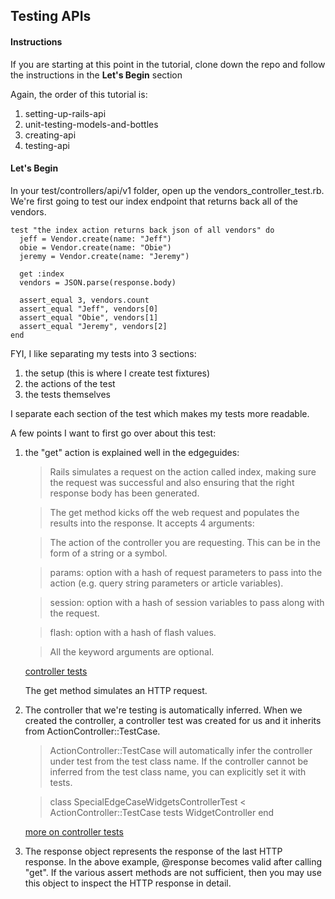 ## Testing APIs

#### Instructions

If you are starting at this point in the tutorial, clone down the repo and follow the instructions in the **Let's Begin** section

Again, the order of this tutorial is:

1. setting-up-rails-api
2. unit-testing-models-and-bottles
3. creating-api
4. testing-api


#### Let's Begin

In your test/controllers/api/v1 folder, open up the vendors_controller_test.rb.  
We're first going to test our index endpoint that returns back all of the vendors.

```rubyonrails
test "the index action returns back json of all vendors" do
  jeff = Vendor.create(name: "Jeff")
  obie = Vendor.create(name: "Obie")
  jeremy = Vendor.create(name: "Jeremy")

  get :index
  vendors = JSON.parse(response.body)

  assert_equal 3, vendors.count
  assert_equal "Jeff", vendors[0]
  assert_equal "Obie", vendors[1]
  assert_equal "Jeremy", vendors[2]
end
```

FYI, I like separating my tests into 3 sections:

1. the setup (this is where I create test fixtures)
2. the actions of the test
3. the tests themselves

I separate each section of the test which makes my tests more readable.

A few points I want to first go over about this test:

1. the "get" action is explained well in the edgeguides:

    > Rails simulates a request on the action called index, making sure the request was successful and also ensuring that the right response body has been generated.

    > The get method kicks off the web request and populates the results into the response. It accepts 4 arguments:

    > The action of the controller you are requesting. This can be in the form of a string or a symbol.

    > params: option with a hash of request parameters to pass into the action (e.g. query string parameters or article variables).

    > session: option with a hash of session variables to pass along with the request.

    > flash: option with a hash of flash values.

    > All the keyword arguments are optional.

    [controller tests](http://edgeguides.rubyonrails.org/testing.html#functional-tests-for-your-controllers)  

    The get method simulates an HTTP request.


2. The controller that we're testing is automatically inferred. When we created the controller, a controller test was created   for us and it inherits from ActionController::TestCase.

    > ActionController::TestCase will automatically infer the controller under test from the test class name. If the controller cannot be inferred from the test class name, you can explicitly set it with tests.

    > class SpecialEdgeCaseWidgetsControllerTest < ActionController::TestCase
      tests WidgetController
    end

    [more on controller tests](http://api.rubyonrails.org/classes/ActionController/TestCase.html)

3. The response object represents the response of the last HTTP response. In the above example, @response becomes valid after calling "get". If the various assert methods are not sufficient, then you may use this object to inspect the HTTP response in detail.
